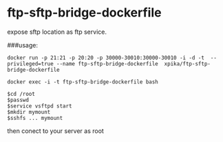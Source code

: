 # ftp-sftp-bridge-dockerfile

expose sftp location as ftp service.

###usage:
```
docker run -p 21:21 -p 20:20 -p 30000-30010:30000-30010 -i -d -t  --privileged=true --name ftp-sftp-bridge-dockerfile  xpika/ftp-sftp-bridge-dockerfile

docker exec -i -t ftp-sftp-bridge-dockerfile bash 

$cd /root
$passwd
$service vsftpd start
$mkdir mymount
$sshfs ... mymount
```

then conect to your server as root

